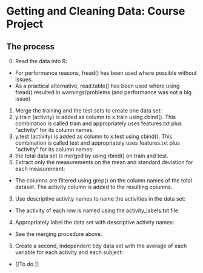 Getting and Cleaning Data: Course Project
========================================================

The process
--------------------------------------------------------
0. Read the data into R:
  * For performance reasons, fread() has been used where possible without issues.
  * As a practical alternative, read.table() has been used where using fread() resulted in warnings/problems (and performance was not a big issue)
1. Merge the training and the test sets to create one data set:
  1. y.train (activity) is added as column to x.train using cbind(). This combination is called train and appropriately uses features.txt plus "activity" for its column names.
  2. y.test (activity) is added as column to x.test using cbind(). This combination is called test and appropriately uses features.txt plus "activity" for its column names.
  3. the total data set is merged by using rbind() on train and test.
2. Extract only the measurements on the mean and standard deviation for each measurement:
  * The columns are filtered using grep() on the column names of the total dataset. The activity column is added to the resulting columns.
3. Use descriptive activity names to name the activities in the data set:
  * The activity of each row is named using the activity_labels.txt file.
4. Appropriately label the data set with descriptive activity names:
  * See the merging procedure above.
5. Create a second, independent tidy data set with the average of each variable for each activity and each subject:
  * [[To do.]]